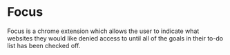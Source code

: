 # Focus
Focus is a chrome extension which allows the user to indicate what websites they would like denied access to until all of the goals in their to-do list has been checked off. 
